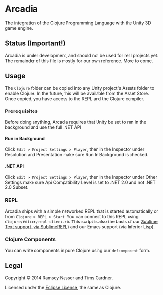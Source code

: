 Arcadia
=======
The integration of the Clojure Programming Language with the Unity 3D game engine.

Status (Important!)
-------------------
Arcadia is under development, and should not be used for real projects yet. The remainder of this file is mostly for our own reference. More to come.

Usage
-----
The `Clojure` folder can be copied into any Unity project's Assets folder to enable Clojure. In the future, this will be available from the Asset Store. Once copied, you have access to the REPL and the Clojure compiler.

### Prerequisites
Before doing anything, Arcadia requires that Unity be set to run in the background and use the full .NET API

#### Run in Background
Click `Edit > Project Settings > Player`, then in the Inspector under Resolution and Presentation make sure Run In Background is checked.

#### .NET API
Click `Edit > Project Settings > Player`, then in the Inspector under Other Settings make sure Api Compatibility Level is set to .NET 2.0 and not .NET 2.0 Subset.

### REPL
Arcadia ships with a simple networked REPL that is started automatically or from `Clojure > REPL > Start`. You can connect to this REPL using `Clojure/Editor/repl-client.rb`. This script is also the basis of our [Sublime Text support (via SublimeREPL)](https://github.com/clojure-unity/repl-sublimetext) and our Emacs support (via Inferior Lisp).

### Clojure Components
You can write components in pure Clojure using our `defcomponent` form.

Legal
-----
Copyright © 2014 Ramsey Nasser and Tims Gardner.

Licensed under the [Eclipse License](https://www.eclipse.org/legal/epl-v10.html), the same as Clojure.
